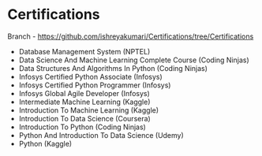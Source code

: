 # Certifications

Branch - https://github.com/ishreyakumari/Certifications/tree/Certifications

- Database Management System (NPTEL)
- Data Science And Machine Learning Complete Course (Coding Ninjas)
- Data Structures And Algorithms In Python (Coding Ninjas)
- Infosys Certified Python Associate (Infosys)
- Infosys Certified Python Programmer (Infosys)
- Infosys Global Agile Developer (Infosys)
- Intermediate Machine Learning (Kaggle)
- Introduction To Machine Learning (Kaggle)
- Introduction To Data Science (Coursera)
- Introduction To Python (Coding Ninjas)
- Python And Introduction To Data Science (Udemy)
- Python (Kaggle)
